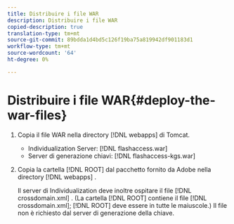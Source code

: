 ```yaml
---
title: Distribuire i file WAR
description: Distribuire i file WAR
copied-description: true
translation-type: tm+mt
source-git-commit: 89bdda1d4bd5c126f19ba75a819942df901183d1
workflow-type: tm+mt
source-wordcount: '64'
ht-degree: 0%

---
```



# Distribuire i file WAR{#deploy-the-war-files}

1. Copia il file WAR nella directory [!DNL webapps] di Tomcat.

   * Individualization Server: [!DNL flashaccess.war]
   * Server di generazione chiavi: [!DNL flashaccess-kgs.war]

1. Copia la cartella [!DNL ROOT] dal pacchetto fornito da Adobe nella directory [!DNL webapps] .

   Il server di Individualization deve inoltre ospitare il file [!DNL crossdomain.xml] . (La cartella [!DNL ROOT] contiene il file [!DNL crossdomain.xml]; [!DNL ROOT] deve essere in tutte le maiuscole.) Il file non è richiesto dal server di generazione della chiave.

